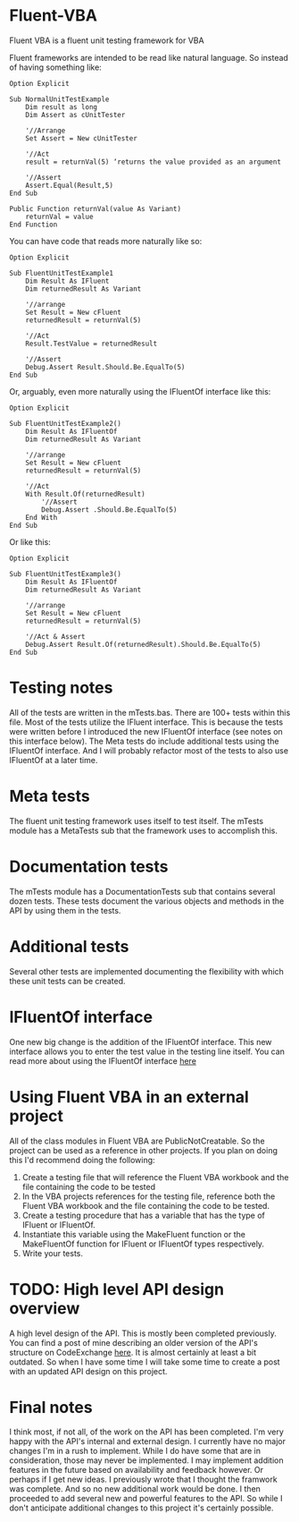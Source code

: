 # Fluent-VBA
Fluent VBA is a fluent unit testing framework for VBA

Fluent frameworks are intended to be read like natural language. So instead of having something like:

    Option Explicit

    Sub NormalUnitTestExample
        Dim result as long
        Dim Assert as cUnitTester
        
        '//Arrange
        Set Assert = New cUnitTester
        
        '//Act
        result = returnVal(5) ‘returns the value provided as an argument
        
        '//Assert
        Assert.Equal(Result,5)
    End Sub
    
    Public Function returnVal(value As Variant)
        returnVal = value
    End Function
 
You can have code that reads more naturally like so:

    Option Explicit

    Sub FluentUnitTestExample1
        Dim Result As IFluent
        Dim returnedResult As Variant
        
        '//arrange
        Set Result = New cFluent
        returnedResult = returnVal(5)
        
        '//Act
        Result.TestValue = returnedResult
        
        '//Assert
        Debug.Assert Result.Should.Be.EqualTo(5)
    End Sub

Or, arguably, even more naturally using the IFluentOf interface like this:

    Option Explicit

    Sub FluentUnitTestExample2()
        Dim Result As IFluentOf
        Dim returnedResult As Variant
        
        '//arrange
        Set Result = New cFluent
        returnedResult = returnVal(5)
        
        '//Act
        With Result.Of(returnedResult)
            '//Assert
            Debug.Assert .Should.Be.EqualTo(5)
        End With
    End Sub
    
Or like this:

    Option Explicit

    Sub FluentUnitTestExample3()
        Dim Result As IFluentOf
        Dim returnedResult As Variant
        
        '//arrange
        Set Result = New cFluent
        returnedResult = returnVal(5)
        
        '//Act & Assert
        Debug.Assert Result.Of(returnedResult).Should.Be.EqualTo(5)
    End Sub

# Testing notes

All of the tests are written in the mTests.bas. There are 100+ tests within this file. Most of the tests utilize the IFluent interface. This is because the tests were written before I introduced the new IFluentOf interface (see notes on this interface below). The Meta tests do include additional tests using the IFluentOf interface. And I will probably refactor most of the tests to also use IFluentOf at a later time.
    
# Meta tests

The fluent unit testing framework uses itself to test itself. The mTests module has a MetaTests sub that the framework uses to accomplish this.

# Documentation tests

The mTests module has a DocumentationTests sub that contains several dozen tests. These tests document the various objects and methods in the API by using them in the tests.

# Additional tests

Several other tests are implemented documenting the flexibility with which these unit tests can be created.

# IFluentOf interface

One new big change is the addition of the IFluentOf interface. This new interface allows you to enter the test value in the testing line itself. You can read more about using the IFluentOf interface [here](https://github.com/b-gonzalez/Fluent-VBA/wiki/IFluentOf-interface)

# Using Fluent VBA in an external project

All of the class modules in Fluent VBA are PublicNotCreatable. So the project can be used as a reference in other projects. If you plan on doing this I'd recommend doing the following:

1. Create a testing file that will reference the Fluent VBA workbook and the file containing the code to be tested
2. In the VBA projects references for the testing file, reference both the Fluent VBA workbook and the file containing the code to be tested.
3. Create a testing procedure that has a variable that has the type of IFluent or IFluentOf.
4. Instantiate this variable using the MakeFluent function or the MakeFluentOf function for IFluent or IFluentOf types respectively.
5. Write your tests.

# TODO: High level API design overview

A high level design of the API. This is mostly been completed previously. You can find a post of mine describing an older version of the API's structure on CodeExchange [here](https://codereview.stackexchange.com/questions/267836/a-fluent-unit-testing-framework-in-vba). It is almost certainly at least a bit outdated. So when I have some time I will take some time to create a post with an updated API design on this project.

# Final notes

I think most, if not all, of the work on the API has been completed. I'm very happy with the API's internal and external design. I currently have no major changes I'm in a rush to implement. While I do have some that are in consideration, those may never be implemented. I may implement addition features in the future based on availability and feedback however. Or perhaps if I get new ideas. I previously wrote that I thought the framwork was complete. And so no new additional work would be done. I then proceeded to add several new and powerful features to the API. So while I don't anticipate additional changes to this project it's certainly possible.
